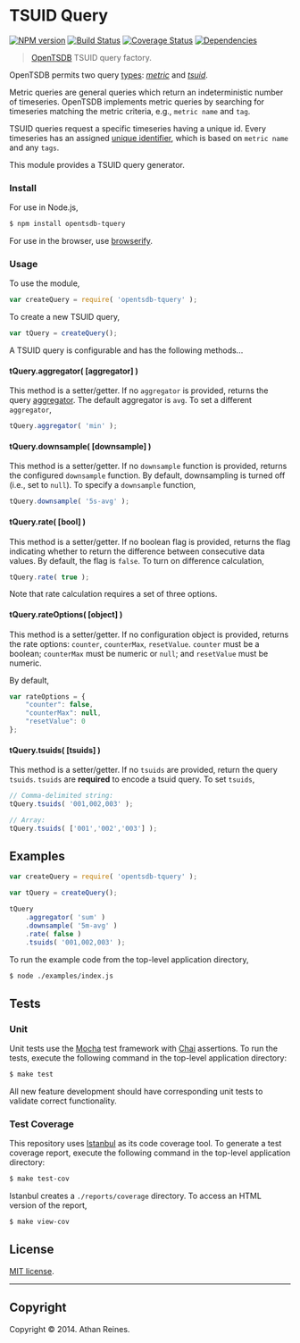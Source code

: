 TSUID Query
============
[![NPM version][npm-image]][npm-url] [![Build Status][travis-image]][travis-url] [![Coverage Status][coveralls-image]][coveralls-url] [![Dependencies][dependencies-image]][dependencies-url]

> [OpenTSDB](http://opentsdb.net) TSUID query factory.

OpenTSDB permits two query [types](/docs/build/html/api_http/query/index.html): _[metric](https://github.com/opentsdb-js/mquery)_ and _[tsuid](https://github.com/opentsdb-js/tquery)_.

Metric queries are general queries which return an indeterministic number of timeseries. OpenTSDB implements metric queries by searching for timeseries matching the metric criteria, e.g., `metric name` and `tag`.

TSUID queries request a specific timeseries having a unique id. Every timeseries has an assigned [unique identifier](http://opentsdb.net/docs/build/html/user_guide/backends/hbase.html#uid-table-schema), which is based on `metric name` and any `tags`.

This module provides a TSUID query generator.



### Install

For use in Node.js,

``` bash
$ npm install opentsdb-tquery
```

For use in the browser, use [browserify](https://github.com/substack/node-browserify).


### Usage

To use the module,

``` javascript
var createQuery = require( 'opentsdb-tquery' );
```

To create a new TSUID query,

``` javascript
var tQuery = createQuery();
```

A TSUID query is configurable and has the following methods...


#### tQuery.aggregator( [aggregator] )

This method is a setter/getter. If no `aggregator` is provided, returns the query [aggregator](http://opentsdb.net/docs/build/html/api_http/aggregators.html). The default aggregator is `avg`. To set a different `aggregator`,

``` javascript
tQuery.aggregator( 'min' );
```


#### tQuery.downsample( [downsample] )

This method is a setter/getter. If no `downsample` function is provided, returns the configured `downsample` function. By default, downsampling is turned off (i.e., set to `null`). To specify a `downsample` function,

``` javascript
tQuery.downsample( '5s-avg' );
```


#### tQuery.rate( [bool] )

This method is a setter/getter. If no boolean flag is provided, returns the flag indicating whether to return the difference between consecutive data values. By default, the flag is `false`. To turn on difference calculation,

``` javascript
tQuery.rate( true );
```

Note that rate calculation requires a set of three options.



#### tQuery.rateOptions( [object] )

This method is a setter/getter. If no configuration object is provided, returns the rate options: `counter`, `counterMax`, `resetValue`. `counter` must be a boolean; `counterMax` must be numeric or `null`; and `resetValue` must be numeric.

By default,

``` javascript
var rateOptions = {
	"counter": false,
	"counterMax": null,
	"resetValue": 0
};
```

#### tQuery.tsuids( [tsuids] )

This method is a setter/getter. If no `tsuids` are provided, return the query `tsuids`. `tsuids` are __required__ to encode a tsuid query. To set `tsuids`,

``` javascript
// Comma-delimited string:
tQuery.tsuids( '001,002,003' );

// Array:
tQuery.tsuids( ['001','002','003'] );
```


## Examples

``` javascript
var createQuery = require( 'opentsdb-tquery' );

var tQuery = createQuery();

tQuery
	.aggregator( 'sum' )
	.downsample( '5m-avg' )
	.rate( false )
	.tsuids( '001,002,003' );
```

To run the example code from the top-level application directory,

``` bash
$ node ./examples/index.js
```



## Tests

### Unit

Unit tests use the [Mocha](http://visionmedia.github.io/mocha) test framework with [Chai](http://chaijs.com) assertions. To run the tests, execute the following command in the top-level application directory:

``` bash
$ make test
```

All new feature development should have corresponding unit tests to validate correct functionality.


### Test Coverage

This repository uses [Istanbul](https://github.com/gotwarlost/istanbul) as its code coverage tool. To generate a test coverage report, execute the following command in the top-level application directory:

``` bash
$ make test-cov
```

Istanbul creates a `./reports/coverage` directory. To access an HTML version of the report,

``` bash
$ make view-cov
```


## License

[MIT license](http://opensource.org/licenses/MIT). 


---
## Copyright

Copyright &copy; 2014. Athan Reines.


[npm-image]: http://img.shields.io/npm/v/opentsdb-tquery.svg
[npm-url]: https://npmjs.org/package/opentsdb-tquery

[travis-image]: http://img.shields.io/travis/opentsdb-js/tquery/master.svg
[travis-url]: https://travis-ci.org/opentsdb-js/tquery

[coveralls-image]: https://img.shields.io/coveralls/opentsdb-js/tquery/master.svg
[coveralls-url]: https://coveralls.io/r/opentsdb-js/tquery?branch=master

[dependencies-image]: http://img.shields.io/david/opentsdb-js/tquery.svg
[dependencies-url]: https://david-dm.org/opentsdb-js/tquery

[dev-dependencies-image]: http://img.shields.io/david/dev/opentsdb-js/tquery.svg
[dev-dependencies-url]: https://david-dm.org/dev/opentsdb-js/tquery

[github-issues-image]: http://img.shields.io/github/issues/opentsdb-js/tquery.svg
[github-issues-url]: https://github.com/opentsdb-js/tquery/issues